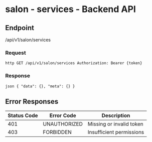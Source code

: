 # salon - services - Backend API

## Endpoint
/api/v1/salon/services

### Request
`http
GET /api/v1/salon/services
Authorization: Bearer {token}
`

### Response
`json
{
  "data": {},
  "meta": {}
}
`

## Error Responses
| Status Code | Error Code | Description |
|-------------|------------|-------------|
| 401 | UNAUTHORIZED | Missing or invalid token |
| 403 | FORBIDDEN | Insufficient permissions |
